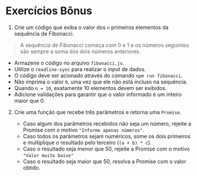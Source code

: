 # Exercícios Bônus

1. Crie um código que exiba o valor dos `n` primeiros elementos da sequência de Fibonacci.

> A sequência de Fibonacci começa com 0 e 1 e os números seguintes são sempre a soma dos dois números anteriores.

* Armazene o código no arquivo `fibonacci.js`.
* Utilize o `readline-sync` para realizar o input de dados.
* O código deve ser acionado através do comando `npm run fibonacci`.
* Não imprima o valor `0`, uma vez que ele não está incluso na sequência.
* Quando `n = 10`, exatamente 10 elementos devem ser exibidos.
* Adicione validações para garantir que o valor informado é um inteiro maior que 0.

2. Crie uma função que recebe três parâmetros e retorna uma `Promise`.

   * Caso algum dos parâmetros recebidos não seja um número, rejeite a Promise com o motivo `"Informe apenas números"`.
   * Caso todos os parâmetros sejam numéricos, some os dois primeiros e multiplique o resultado pelo terceiro (`(a + b) * c`).
   * Caso o resultado seja menor que 50, rejeite a Promise com o motivo `"Valor muito baixo"`
   * Caso o resultado seja maior que 50, resolva a Promise com o valor obtido.

